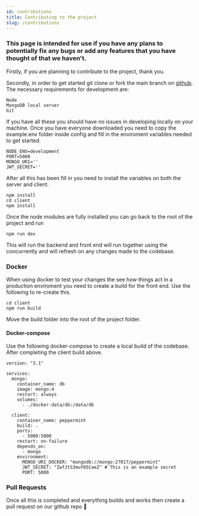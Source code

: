 ```yaml
---
id: contributions
title: Contributing to the project
slug: /contributions
---
```


### This page is intended for use if you have any plans to potentially fix any bugs or add any features that you have thought of that we haven't.

Firstly, if you are planning to contribute to the project, thank you.

Secondly, in order to get started git clone or fork the main branch on <a href="https://github.com/Peppermint-Lab/Peppermint">github</a>. The necessary requirements for development are:
```
Node
MongoDB local server
Git
```
If you have all these you should have no issues in developing locally on your machine. 
Once you have everyone downloaded you need to copy the example.env folder inside config and fill in the enviroment variables needed to get started.

```
NODE_ENV=development
PORT=5000
MONGO_URI='' 
JWT_SECRET=''
```

After all this has been fill in you need to install the variables on both the server and client.

```
npm install
cd client 
npm install
```

Once the node modules are fully installed you can go back to the root of the project and run 
```
npm run dev
```

This will run the backend and front end will run together using the concurrently and will refresh on any changes made to the codebase.

### Docker 

When using docker to test your changes the see how things act in a production enviroment you need to create a build for the front end. Use the following to re-create this. 
```
cd client
npm run build
```
Move the build folder into the root of the project folder.

#### Docker-compose

Use the following docker-compose to create a local build of the codebase. After completing the client build above.

```
version: "3.1"

services:
  mongo:
    container_name: db
    image: mongo:4
    restart: always
    volumes:
      - ./docker-data/db:/data/db

  client:
    container_name: peppermint
    build: .
    ports:
      - 5000:5000
    restart: on-failure
    depends_on:
      - mongo
    environment:
      MONGO_URI_DOCKER: "mongodb://mongo:27017/peppermint"
      JWT_SECRET: "ZwfJtS3muY65CaeZ" # This is an example secret
      PORT: 5000

```

### Pull Requests

Once all this is completed and everything builds and works then create a pull request on our github repo 🙌
